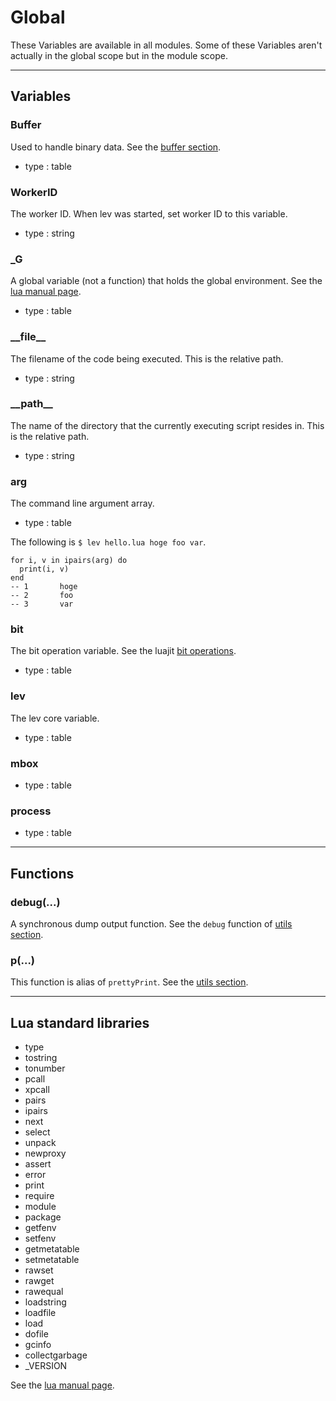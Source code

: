 # Global

These Variables are available in all modules. Some of these Variables aren't actually in the global scope but in the module scope.

---

## Variables

### Buffer
Used to handle binary data. See the [buffer section][].

* type : table

### WorkerID
The worker ID. When lev was started, set worker ID to this variable.

* type : string

### \_G
A global variable (not a function) that holds the global environment. See the [lua manual page][].

* type : table

### \_\_file\_\_
The filename of the code being executed. This is the relative path.

* type : string

### \_\_path\_\_
The name of the directory that the currently executing script resides in. This is the relative path.

* type : string

### arg
The command line argument array.

* type : table 

The following is `$ lev hello.lua hoge foo var`.

    for i, v in ipairs(arg) do
      print(i, v)
    end
    -- 1       hoge
    -- 2       foo
    -- 3       var

### bit
The bit operation variable. See the luajit [bit operations][].

* type : table


### lev
The lev core variable.

* type : table

### mbox
* type : table

### process
* type : table

---

## Functions

### debug(...)

A synchronous dump output function. See the `debug` function of [utils section][].

### p(...)

This function is alias of `prettyPrint`. See the [utils section][].

---

## Lua standard libraries
* type
* tostring
* tonumber
* pcall
* xpcall
* pairs
* ipairs
* next
* select
* unpack
* newproxy
* assert
* error
* print
* require
* module
* package
* getfenv
* setfenv
* getmetatable
* setmetatable
* rawset
* rawget
* rawequal
* loadstring
* loadfile
* load
* dofile
* gcinfo
* collectgarbage
* \_VERSION

See the [lua manual page][].


[buffer section]: buffer.html
[utils section]: utils.html
[bit operations]: http://bitop.luajit.org/api.html
[lua manual page]: http://www.lua.org/manual/5.2/
